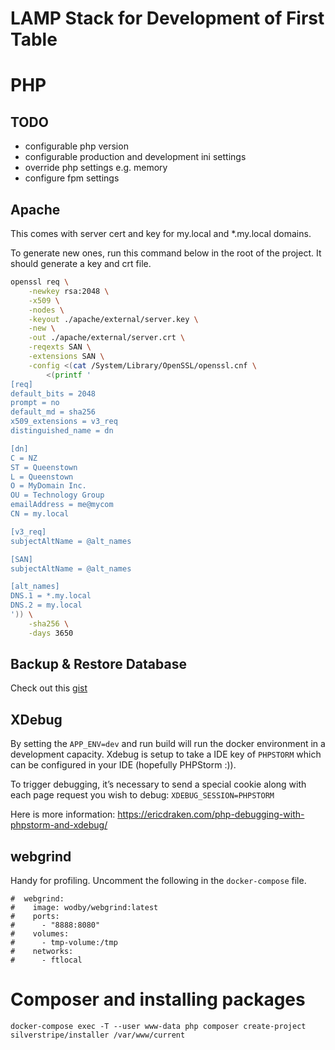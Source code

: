 # LAMP Stack for Development of First Table

# PHP
## TODO 
- configurable php version
- configurable production and development ini settings 
- override php settings e.g. memory
- configure fpm settings

## Apache
This comes with server cert and key for my.local and *.my.local domains.

To generate new ones, run this command below in the root of the project. It should generate a key and crt file.

```bash
openssl req \
    -newkey rsa:2048 \
    -x509 \
    -nodes \
    -keyout ./apache/external/server.key \
    -new \
    -out ./apache/external/server.crt \
    -reqexts SAN \
    -extensions SAN \
    -config <(cat /System/Library/OpenSSL/openssl.cnf \
        <(printf '
[req]
default_bits = 2048
prompt = no
default_md = sha256
x509_extensions = v3_req
distinguished_name = dn

[dn]
C = NZ
ST = Queenstown
L = Queenstown
O = MyDomain Inc.
OU = Technology Group
emailAddress = me@mycom
CN = my.local

[v3_req]
subjectAltName = @alt_names

[SAN]
subjectAltName = @alt_names

[alt_names]
DNS.1 = *.my.local
DNS.2 = my.local
')) \
    -sha256 \
    -days 3650
```

## Backup & Restore Database
Check out this [gist](https://gist.github.com/spalladino/6d981f7b33f6e0afe6bb)

## XDebug
By setting the `APP_ENV=dev` and run build will run the docker environment in a development capacity.
Xdebug is setup to take a IDE key of `PHPSTORM` which can be configured in your IDE (hopefully PHPStorm :)).

To trigger debugging, it’s necessary to send a special cookie along with each page request
you wish to debug: `XDEBUG_SESSION=PHPSTORM`

Here is more information: https://ericdraken.com/php-debugging-with-phpstorm-and-xdebug/

## webgrind

Handy for profiling. Uncomment the following in the `docker-compose` file.

```
#  webgrind:
#    image: wodby/webgrind:latest
#    ports:
#      - "8888:8080"
#    volumes:
#      - tmp-volume:/tmp
#    networks:
#      - ftlocal
```


# Composer and installing packages

`docker-compose exec -T --user www-data php composer create-project silverstripe/installer /var/www/current`
